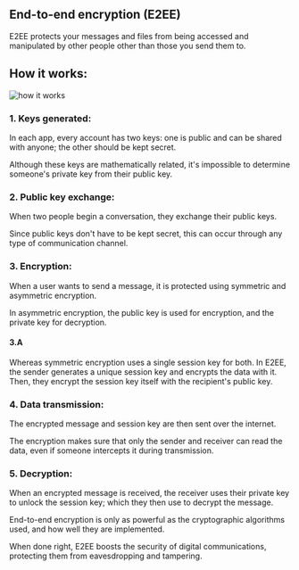 ## End-to-end encryption (E2EE) 

E2EE protects your messages and files from being accessed and manipulated by other people other than those you send them to.

## How it works:


![how it works](https://pbs.twimg.com/media/F01obX5X0AAt_oW?format=jpg&name=large)

### 1. Keys generated: 

In each app, every account has two keys: one is public and can be shared with anyone; the other should be kept secret. 

Although these keys are mathematically related, it's impossible to determine someone's private key from their public key.

### 2. Public key exchange: 

When two people begin a conversation, they exchange their public keys. 

Since public keys don't have to be kept secret, this can occur through any type of communication channel.

### 3. Encryption: 

When a user wants to send a message, it is protected using symmetric and asymmetric encryption.

In asymmetric encryption, the public key is used for encryption, and the private key for decryption.

#### 3.A 

Whereas symmetric encryption uses a single session key for both. In E2EE, the sender generates a unique session key and encrypts the data with it. Then, they encrypt the session key itself with the recipient's public key.

### 4. Data transmission: 

The encrypted message and session key are then sent over the internet.

The encryption makes sure that only the sender and receiver can read the data, even if someone intercepts it during transmission.

### 5. Decryption:

When an encrypted message is received, the receiver uses their private key to unlock the session key; which they then use to decrypt the message.



End-to-end encryption is only as powerful as the cryptographic algorithms used, and how well they are implemented. 

When done right, E2EE boosts the security of digital communications, protecting them from eavesdropping and tampering.